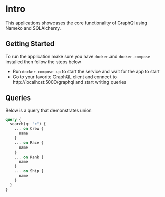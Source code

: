 # Intro

This applications showcases the core functionality of GraphQl using Nameko and SQLAlchemy. 

## Getting Started

To run the application make sure you have `docker` and `docker-compose` installed then follow 
the steps below

* Run `docker-compose up` to start the service and wait for the app to start
* Go to your favorite GraphQL client and connect to http://localhost:5000/graphql and start writing queries


## Queries

Below is a query that demonstrates union

```graphql
query {
  search(q: "c") {
    ... on Crew {
      name
    }
    ... on Race {
      name
    }
    ... on Rank {
      name
    }
    ... on Ship {
      name
    }
  }
}
``` 


